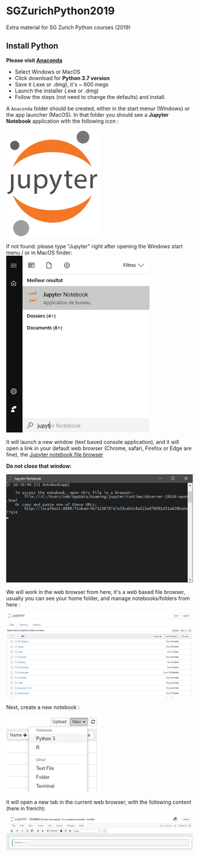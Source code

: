 # SGZurichPython2019
Extra material for SG Zurich Python courses (2019)

## Install Python
**Please visit [Anaconda](https://www.anaconda.com/distribution/)**
- Select Windows or MacOS
- Click download for **Python 3.7 version**
- Save it (.exe or .dmg), it's ~ 600 megs
- Launch the installer (.exe or .dmg)
- Follow the steps (not need to change the defaults) and install.

A `Anaconda` folder should be created, either in the start menur (Windows) or the app launcher (MacOS). In that folder you should see a **Jupyter Notebook** application with the following icon :

![JupyterLogo](250px-Jupyter_logo.svg.png)

If not found: please type "Jupyter" right after opening the Windows start menu / or in MacOS finder:
![Looking for Jupyter Image](Looking_for_Jupyter.png)

It will launch a new window (text based console application), and it will open a link in your default web browser (Chrome, safari, Firefox or Edge are fine), the [Jupyter notebook file browser](http://localhost:8888/tree)

**Do not close that window:**

![Console](jupyter_console.png)

We will work in the web browser from here, it's a web based file browser, usually you can see your home folder, and manage notebooks/folders from here :

![fileBrowser](jupyter_file_browser.png)

Next, create a new notebook : 

![openNotebook](open_new_notebook.png)

It will open a new tab in the current web browser, with the following content (here in french):

![NewNotebook](new_notebook.png)
